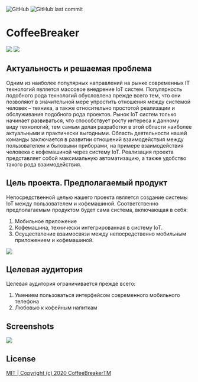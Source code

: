 ![GitHub](https://img.shields.io/github/license/kerusey/CoffeeBreaker.svg?label=Coffee%20Breaker)
![GitHub last commit](https://img.shields.io/github/last-commit/kerusey/CoffeeBreaker.svg)
# CoffeeBreaker
<img src="https://user-images.githubusercontent.com/56975858/77643754-fa06ee80-6f70-11ea-88a9-f33b238a8626.jpg"/>

<img src="https://user-images.githubusercontent.com/56975858/77687668-d44d0a00-6faf-11ea-9cc5-30385dfc4a55.jpg"/> 

## Актуальность и решаемая проблема
Одним из наиболее популярных направлений на рынке современных IT технологий является массовое внедрение IoT систем. Популярность подобного рода технологий обусловлена прежде всего тем, что они позволяют в значительной мере упростить отношения между системой человек – техника, а также относительно простотой реализации и обслуживания подобного рода проектов. Рынок IoT систем только начинает развиваться, что способствует росту интереса к данному виду технологий, тем самым делая разработки в этой области наиболее актуальными и практически выгодными.
Область деятельности нашей команды заключается в развитии отношений взаимодействия между пользователем и бытовыми приборами, на примере взаимодействия человека с кофемашиной через систему IoT. Реализация проекта представляет собой максимальную автоматизацию, а также удобство такого рода взаимодействия.

## Цель проекта. Предполагаемый продукт
Непосредственной целью нашего проекта является создание системы IoT между пользователем и кофемашиной. Соответственно предполагаемым продуктом будет сама система, включающая в себя:
1. Мобильное приложение
2. Кофемашина, технически интегрированная в систему IoT.
3. Осуществление взаимосвязи между непосредственно мобильным приложением и кофемашиной.
<img src="https://user-images.githubusercontent.com/56975858/77685462-87b3ff80-6fac-11ea-8010-1e1b4ea46549.jpg"/>

## Целевая аудитория
Целевая аудитория ограничивается прежде всего:
1. Умением пользоваться интерфейсом современного мобильного телефона
2. Любовью к кофейным напиткам

## Screenshots
<img src="https://user-images.githubusercontent.com/56975858/77644402-fd4eaa00-6f71-11ea-8827-1ae0f531f927.jpg"/>


## License
[MIT | Copyright (c) 2020 CoffeeBreakerTM](https://github.com/kerusey/CoffeeBreaker/blob/master/LICENSE)

